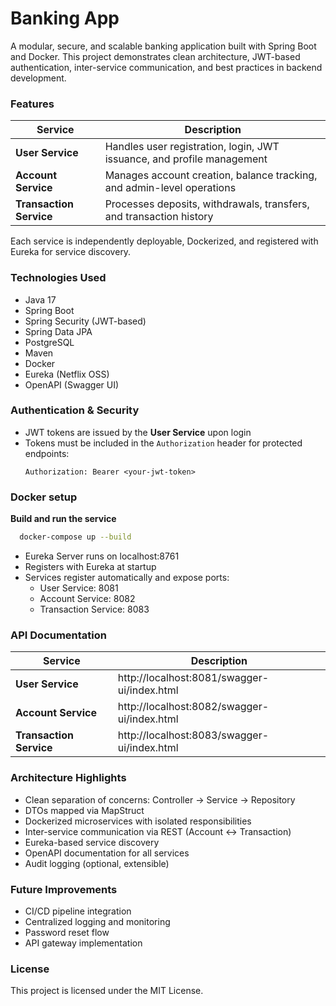# Banking App
A modular, secure, and scalable banking application built with Spring Boot and Docker. This project demonstrates clean architecture, JWT-based authentication, inter-service communication, and best practices in backend development.

### Features
| Service                 | Description                                                               |
|-------------------------|---------------------------------------------------------------------------|
| **User Service**        | Handles user registration, login, JWT issuance, and profile management    |
| **Account Service**     | Manages account creation, balance tracking, and admin-level operations    |
| **Transaction Service** | Processes deposits, withdrawals, transfers, and transaction history       |

Each service is independently deployable, Dockerized, and registered with Eureka for service discovery.

### Technologies Used

- Java 17
- Spring Boot
- Spring Security (JWT-based)
- Spring Data JPA
- PostgreSQL
- Maven
- Docker
- Eureka (Netflix OSS)
- OpenAPI (Swagger UI)

### Authentication & Security

- JWT tokens are issued by the **User Service** upon login
- Tokens must be included in the `Authorization` header for protected endpoints:
  ```http
  Authorization: Bearer <your-jwt-token>
  ```

### Docker setup
**Build and run the service**
```bash 
  docker-compose up --build 
```
- Eureka Server runs on localhost:8761
- Registers with Eureka at startup
- Services register automatically and expose ports:
    - User Service: 8081
    - Account Service: 8082
    - Transaction Service: 8083


### API Documentation

| Service                 | Description                                  |
|-------------------------|----------------------------------------------|
| **User Service**        | http://localhost:8081/swagger-ui/index.html  |
| **Account Service**     | http://localhost:8082/swagger-ui/index.html  |
| **Transaction Service** | http://localhost:8083/swagger-ui/index.html  |

### Architecture Highlights
- Clean separation of concerns: Controller → Service → Repository 
- DTOs mapped via MapStruct 
- Dockerized microservices with isolated responsibilities 
- Inter-service communication via REST (Account ↔ Transaction)
- Eureka-based service discovery 
- OpenAPI documentation for all services 
- Audit logging (optional, extensible)

### Future Improvements
- CI/CD pipeline integration 
- Centralized logging and monitoring 
- Password reset flow
- API gateway implementation

### License

This project is licensed under the MIT License.